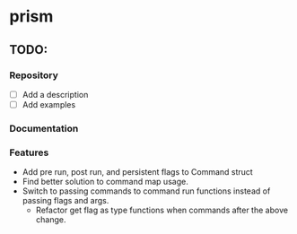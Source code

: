 # prism

## TODO:
### Repository
- [ ] Add a description
- [ ] Add examples

### Documentation

### Features
- Add pre run, post run, and persistent flags to Command struct
- Find better solution to command map usage.
- Switch to passing commands to command run functions instead of passing flags and args.
  - Refactor get flag as type functions when commands after the above change.